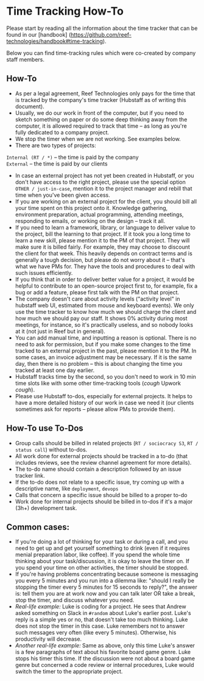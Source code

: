 # Time Tracking How-To

Please start by reading all the information about the time tracker that can be found in our \[handbook] (<https://github.com/reef-technologies/handbook#time-tracking>).

Below you can find time-tracking rules which were co-created by company staff members.

## How-To

- As per a legal agreement, Reef Technologies only pays for the time that is tracked by the company's time tracker (Hubstaff as of writing this document).
- Usually, we do our work in front of the computer, but if you need to sketch something on paper or do some deep thinking away from the computer, it is allowed required to track that time – as long as you're fully dedicated to a company project.
- We stop the timer when we are not working.
  See examples below.
- There are two types of projects: <br>

`Internal (RT / *)` – the time is paid by the company<br> `External` – the time is paid by our clients

- In case an external project has not yet been created in Hubstaff, or you don't have access to the right project, please use the special option `OTHER / just-in-case`, mention it to the project manager and rebill that time when you've been given access.
- If you are working on an external project for the client, you should bill all your time spent on this project onto it.
  Knowledge gathering, environment preparation, actual programming, attending meetings, responding to emails, or working on the design – track it all.
- If you need to learn a framework, library, or language to deliver value to the project, bill the learning to that project.
  If it took you a long time to learn a new skill, please mention it to the PM of that project.
  They will make sure it is billed fairly.
  For example, they may choose to discount the client for that week.
  This heavily depends on contract terms and is generally a tough decision, but please do not worry about it – that's what we have PMs for.
  They have the tools and procedures to deal with such issues efficiently.
- If you think that in order to deliver better value for a project, it would be helpful to contribute to an open-source project first to, for example, fix a bug or add a feature, please first talk with the PM on that project.
- The company doesn't care about activity levels ("activity level" in hubstaff web UI, estimated from mouse and keyboard events).
  We only use the time tracker to know how much we should charge the client and how much we should pay our staff.
  It shows 0% activity during most meetings, for instance, so it's practically useless, and so nobody looks at it (not just in Reef but in general).
- You can add manual time, and inputting a reason is optional.
  There is no need to ask for permission, but if you make some changes to the time tracked to an external project in the past, please mention it to the PM.
  In some cases, an invoice adjustment may be necessary.
  If it is the same day, then there is no problem – this is about changing the time you tracked at least one day earlier.
- Hubstaff tracks time by the second, so you don't need to work in 10 min time slots like with some other time-tracking tools (*cough* Upwork *cough*).
- Please use Hubstaff to-dos, especially for external projects.
  It helps to have a more detailed history of our work in case we need it (our clients sometimes ask for reports – please allow PMs to provide them).

## How-To use To-Dos

- Group calls should be billed in related projects (`RT / sociocracy S3`, `RT / status call`) without to-dos.
- All work done for external projects should be tracked in a to-do (that includes reviews, see the review channel agreement for more details).
- The to-do name should contain a description followed by an issue tracker link.
- If the to-do does not relate to a specific issue, try coming up with a descriptive name, like `deployment`, `devops`
- Calls that concern a specific issue should be billed to a proper to-do
- Work done for internal projects should be billed in to-dos if it's a major (3h+) development task.

## Common cases:

- If you're doing a lot of thinking for your task or during a call, and you need to get up and get yourself something to drink (even if it requires menial preparation labor, like coffee).
  If you spend the whole time thinking about your task/discussion, it is okay to leave the timer on.
  If you spend your time on other activities, the timer should be stopped.
- If you're having problems concentrating because someone is messaging you every 5 minutes and you run into a dilemma like:
  "should I really be stopping the timer every 5 minutes for 15 seconds to reply?", the answer is:
  tell them you are at work now and you can talk later OR take a break, stop the timer, and discuss whatever you need.
- *Real-life example:* Luke is coding for a project.
  He sees that Andrew asked something on Slack in `#random` about Luke's earlier post.
  Luke's reply is a simple yes or no, that doesn't take too much thinking.
  Luke does not stop the timer in this case.
  Luke remembers not to answer such messages very often (like every 5 minutes).
  Otherwise, his productivity will decrease.
- *Another real-life example:* Same as above, only this time Luke's answer is a few paragraphs of text about his favorite board game genre.
  Luke stops his timer this time.
  If the discussion were not about a board game genre but concerned a code review or internal procedures, Luke would switch the timer to the appropriate project.
